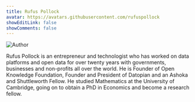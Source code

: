 ```yaml
---
title: Rufus Pollock
avatar: https://avatars.githubusercontent.com/rufuspollock
showEditLink: false
showComments: false
---
```


<img src="/_r/-/people/rufuspollock.jpeg" alt="Author" className="h-[10rem]"/>

Rufus Pollock is an entrepreneur and technologist who has worked on data platforms and open data for over twenty years with governments, businesses and non-profits all over the world. He is Founder of Open Knowledge Foundation, Founder and President of Datopian and an Ashoka and Shuttleworth Fellow. He studied Mathematics at the University of Cambridge, going on to obtain a PhD in Economics and become a research fellow.
